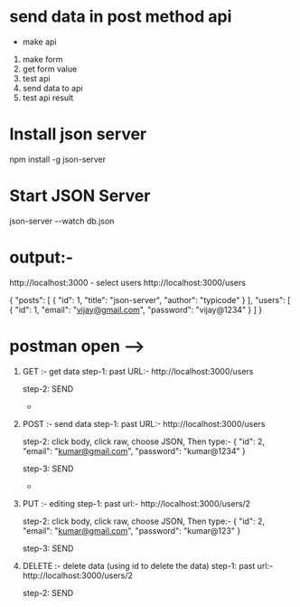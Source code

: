 # send data in post method api
- make api

1. make form
2. get form value
3. test api
4. send data to api
5. test api result


# Install json server

 npm install -g json-server

# Start JSON Server

 json-server --watch db.json


# output:-
http://localhost:3000   - select users
http://localhost:3000/users

{
  "posts": [
    {
      "id": 1,
      "title": "json-server",
      "author": "typicode"
    }
  ],
  "users": [
    {
      "id": 1,
      "email": "vijay@gmail.com",
      "password": "vijay@1234"
    }
  ]
}



# postman open -->

1) GET :- get data
   step-1: past URL:- http://localhost:3000/users 

   step-2: SEND

     +

2) POST :- send data
   step-1: past URL:- http://localhost:3000/users

   step-2: click body, click raw, choose JSON, Then type:-
    {
      "id": 2,
      "email": "kumar@gmail.com",
      "password": "kumar@1234"
    }

    step-3: SEND
    
    +
    
3) PUT :- editing
   step-1: past url:- http://localhost:3000/users/2
   
   step-2: click body, click raw, choose JSON, Then type:-
    {
      "id": 2,
      "email": "kumar@gmail.com",
      "password": "kumar@123"
    }
    
   step-3: SEND
   
4) DELETE :- delete data (using id to delete the data)
   step-1: past url:- http://localhost:3000/users/2
   
   step-2: SEND
   
